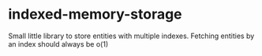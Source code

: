 # indexed-memory-storage

Small little library to store entities with multiple indexes.
Fetching entities by an index should always be o(1)

